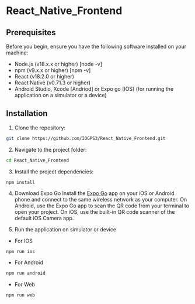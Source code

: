 # React_Native_Frontend

## Prerequisites
Before you begin, ensure you have the following software installed on your machine:

- Node.js (v18.x.x or higher) [node -v]
- npm (v9.x.x or higher) [npm -v]
- React (v18.2.0 or higher)
- React Native (v0.71.3 or higher)
- Android Studio, Xcode [Andriod] or Expo go [IOS] (for running the application on a simulator or a device)

## Installation

1. Clone the repository:
``` bash
git clone https://github.com/IOGPS3/React_Native_Frontend.git
```

2. Navigate to the project folder:
```bash
cd React_Native_Frontend
```

3. Install the project dependencies:
```
npm install
```

4. Download Expo Go
Install the [Expo Go](https://expo.dev/client) app on your iOS or Android phone and connect to the same wireless network as your computer. On Android, use the Expo Go app to scan the QR code from your terminal to open your project. On iOS, use the built-in QR code scanner of the default iOS Camera app.

5. Run the application on simulator or device
- For IOS 
```bash
npm run ios
```

- For Android
```bash
npm run android
```

- For Web
```bash
npm run web
```
